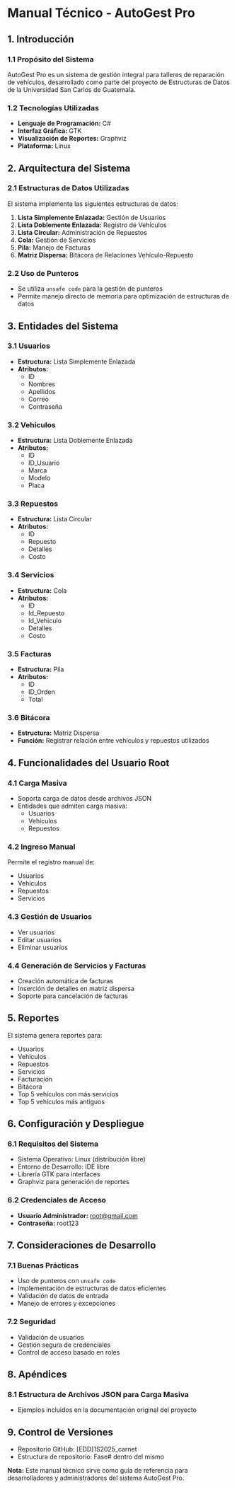 # Manual Técnico - AutoGest Pro

## 1. Introducción

### 1.1 Propósito del Sistema
AutoGest Pro es un sistema de gestión integral para talleres de reparación de vehículos, desarrollado como parte del proyecto de Estructuras de Datos de la Universidad San Carlos de Guatemala.

### 1.2 Tecnologías Utilizadas
- **Lenguaje de Programación:** C#
- **Interfaz Gráfica:** GTK
- **Visualización de Reportes:** Graphviz
- **Plataforma:** Linux

## 2. Arquitectura del Sistema

### 2.1 Estructuras de Datos Utilizadas
El sistema implementa las siguientes estructuras de datos:

1. **Lista Simplemente Enlazada:** Gestión de Usuarios
2. **Lista Doblemente Enlazada:** Registro de Vehículos
3. **Lista Circular:** Administración de Repuestos
4. **Cola:** Gestión de Servicios
5. **Pila:** Manejo de Facturas
6. **Matriz Dispersa:** Bitácora de Relaciones Vehículo-Repuesto

### 2.2 Uso de Punteros
- Se utiliza `unsafe code` para la gestión de punteros
- Permite manejo directo de memoria para optimización de estructuras de datos

## 3. Entidades del Sistema

### 3.1 Usuarios
- **Estructura:** Lista Simplemente Enlazada
- **Atributos:**
  - ID
  - Nombres
  - Apellidos
  - Correo
  - Contraseña

### 3.2 Vehículos
- **Estructura:** Lista Doblemente Enlazada
- **Atributos:**
  - ID
  - ID_Usuario
  - Marca
  - Modelo
  - Placa

### 3.3 Repuestos
- **Estructura:** Lista Circular
- **Atributos:**
  - ID
  - Repuesto
  - Detalles
  - Costo

### 3.4 Servicios
- **Estructura:** Cola
- **Atributos:**
  - ID
  - Id_Repuesto
  - Id_Vehiculo
  - Detalles
  - Costo

### 3.5 Facturas
- **Estructura:** Pila
- **Atributos:**
  - ID
  - ID_Orden
  - Total

### 3.6 Bitácora
- **Estructura:** Matriz Dispersa
- **Función:** Registrar relación entre vehículos y repuestos utilizados

## 4. Funcionalidades del Usuario Root

### 4.1 Carga Masiva
- Soporta carga de datos desde archivos JSON
- Entidades que admiten carga masiva:
  - Usuarios
  - Vehículos
  - Repuestos

### 4.2 Ingreso Manual
Permite el registro manual de:
- Usuarios
- Vehículos
- Repuestos
- Servicios

### 4.3 Gestión de Usuarios
- Ver usuarios
- Editar usuarios
- Eliminar usuarios

### 4.4 Generación de Servicios y Facturas
- Creación automática de facturas
- Inserción de detalles en matriz dispersa
- Soporte para cancelación de facturas

## 5. Reportes

El sistema genera reportes para:
- Usuarios
- Vehículos
- Repuestos
- Servicios
- Facturación
- Bitácora
- Top 5 vehículos con más servicios
- Top 5 vehículos más antiguos

## 6. Configuración y Despliegue

### 6.1 Requisitos del Sistema
- Sistema Operativo: Linux (distribución libre)
- Entorno de Desarrollo: IDE libre
- Librería GTK para interfaces
- Graphviz para generación de reportes

### 6.2 Credenciales de Acceso
- **Usuario Administrador:** root@gmail.com
- **Contraseña:** root123

## 7. Consideraciones de Desarrollo

### 7.1 Buenas Prácticas
- Uso de punteros con `unsafe code`
- Implementación de estructuras de datos eficientes
- Validación de datos de entrada
- Manejo de errores y excepciones

### 7.2 Seguridad
- Validación de usuarios
- Gestión segura de credenciales
- Control de acceso basado en roles

## 8. Apéndices

### 8.1 Estructura de Archivos JSON para Carga Masiva
- Ejemplos incluidos en la documentación original del proyecto

## 9. Control de Versiones
- Repositorio GitHub: [EDD]1S2025_carnet
- Estructura de repositorio: Fase# dentro del mismo

**Nota:** Este manual técnico sirve como guía de referencia para desarrolladores y administradores del sistema AutoGest Pro.
